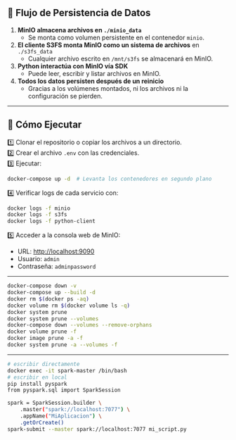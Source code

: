 

## 📌 **Flujo de Persistencia de Datos**
1. **MinIO almacena archivos en `./minio_data`**  
   - Se monta como volumen persistente en el contenedor `minio`.
2. **El cliente S3FS monta MinIO como un sistema de archivos** en `./s3fs_data`  
   - Cualquier archivo escrito en `/mnt/s3fs` se almacenará en MinIO.  
3. **Python interactúa con MinIO vía SDK**  
   - Puede leer, escribir y listar archivos en MinIO.  
4. **Todos los datos persisten después de un reinicio**  
   - Gracias a los volúmenes montados, ni los archivos ni la configuración se pierden.

---

## 🚀 **Cómo Ejecutar**
1️⃣ Clonar el repositorio o copiar los archivos a un directorio.  
2️⃣ Crear el archivo `.env` con las credenciales.  
3️⃣ Ejecutar:  
```sh
docker-compose up -d  # Levanta los contenedores en segundo plano
```
4️⃣ Verificar logs de cada servicio con:  
```sh
docker logs -f minio
docker logs -f s3fs
docker logs -f python-client
```
5️⃣ Acceder a la consola web de MinIO:  
   - URL: [http://localhost:9090](http://localhost:9090)  
   - Usuario: `admin`  
   - Contraseña: `adminpassword`  

---

```bash
docker-compose down -v
docker-compose up --build -d
docker rm $(docker ps -aq)
docker volume rm $(docker volume ls -q)
docker system prune
docker system prune --volumes
docker-compose down --volumes --remove-orphans
docker volume prune -f
docker image prune -a -f
docker system prune -a --volumes -f
```
---
```bash
# escribir directamente
docker exec -it spark-master /bin/bash
# escribir en local
pip install pyspark
from pyspark.sql import SparkSession

spark = SparkSession.builder \
    .master("spark://localhost:7077") \
    .appName("MiAplicacion") \
    .getOrCreate()
spark-submit --master spark://localhost:7077 mi_script.py

```
